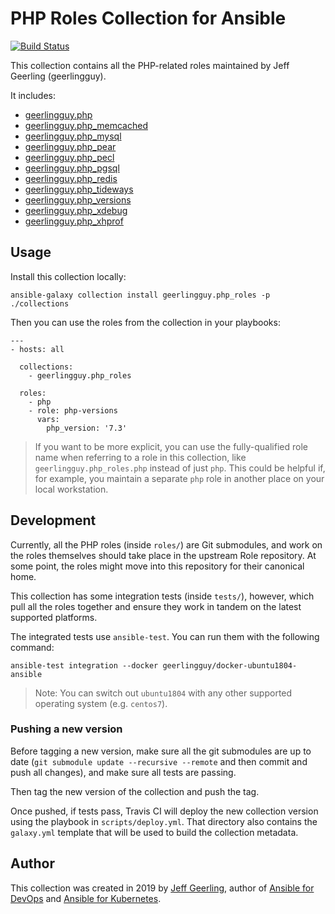 # PHP Roles Collection for Ansible

[![Build Status](https://travis-ci.com/geerlingguy/ansible-collection-php_roles.svg?branch=master)](https://travis-ci.com/geerlingguy/ansible-collection-php_roles)

This collection contains all the PHP-related roles maintained by Jeff Geerling (geerlingguy).

It includes:

  - [geerlingguy.php](https://galaxy.ansible.com/geerlingguy/php)
  - [geerlingguy.php_memcached](https://galaxy.ansible.com/geerlingguy/php-memcached)
  - [geerlingguy.php_mysql](https://galaxy.ansible.com/geerlingguy/php-mysql)
  - [geerlingguy.php_pear](https://galaxy.ansible.com/geerlingguy/php-pear)
  - [geerlingguy.php_pecl](https://galaxy.ansible.com/geerlingguy/php-pecl)
  - [geerlingguy.php_pgsql](https://galaxy.ansible.com/geerlingguy/php-pgsql)
  - [geerlingguy.php_redis](https://galaxy.ansible.com/geerlingguy/php-redis)
  - [geerlingguy.php_tideways](https://galaxy.ansible.com/geerlingguy/php-tideways)
  - [geerlingguy.php_versions](https://galaxy.ansible.com/geerlingguy/php-versions)
  - [geerlingguy.php_xdebug](https://galaxy.ansible.com/geerlingguy/php-xdebug)
  - [geerlingguy.php_xhprof](https://galaxy.ansible.com/geerlingguy/php-xhprof)

## Usage

Install this collection locally:

    ansible-galaxy collection install geerlingguy.php_roles -p ./collections

Then you can use the roles from the collection in your playbooks:

    ---
    - hosts: all
    
      collections:
        - geerlingguy.php_roles
    
      roles:
        - php
        - role: php-versions
          vars:
            php_version: '7.3'

> If you want to be more explicit, you can use the fully-qualified role name when referring to a role in this collection, like `geerlingguy.php_roles.php` instead of just `php`. This could be helpful if, for example, you maintain a separate `php` role in another place on your local workstation.

## Development

Currently, all the PHP roles (inside `roles/`) are Git submodules, and work on the roles themselves should take place in the upstream Role repository. At some point, the roles might move into this repository for their canonical home.

This collection has some integration tests (inside `tests/`), however, which pull all the roles together and ensure they work in tandem on the latest supported platforms.

The integrated tests use `ansible-test`. You can run them with the following command:

    ansible-test integration --docker geerlingguy/docker-ubuntu1804-ansible

> Note: You can switch out `ubuntu1804` with any other supported operating system (e.g. `centos7`).

### Pushing a new version

Before tagging a new version, make sure all the git submodules are up to date (`git submodule update --recursive --remote` and then commit and push all changes), and make sure all tests are passing.

Then tag the new version of the collection and push the tag.

Once pushed, if tests pass, Travis CI will deploy the new collection version using the playbook in `scripts/deploy.yml`. That directory also contains the `galaxy.yml` template that will be used to build the collection metadata.

## Author

This collection was created in 2019 by [Jeff Geerling](https://www.jeffgeerling.com/), author of [Ansible for DevOps](https://www.ansiblefordevops.com/) and [Ansible for Kubernetes](https://www.ansibleforkubernetes.com).

